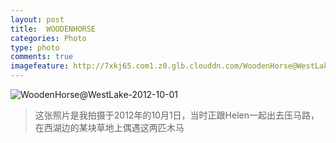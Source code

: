 ```yaml
---
layout: post
title:  WOODENHORSE
categories: Photo
type: photo
comments: true
imagefeature: http://7xkj65.com1.z0.glb.clouddn.com/WoodenHorse@WestLake-2012-10-01?imageMogr2/thumbnail/!30p
---
```


![WoodenHorse@WestLake-2012-10-01](http://7xkj65.com1.z0.glb.clouddn.com/WoodenHorse@WestLake-2012-10-01)

> 这张照片是我拍摄于2012年的10月1日，当时正跟Helen一起出去压马路，在西湖边的某块草地上偶遇这两匹木马